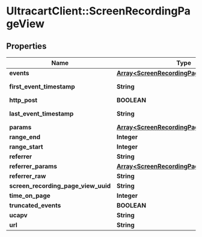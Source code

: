 # UltracartClient::ScreenRecordingPageView

## Properties
Name | Type | Description | Notes
------------ | ------------- | ------------- | -------------
**events** | [**Array&lt;ScreenRecordingPageViewEvent&gt;**](ScreenRecordingPageViewEvent.md) |  | [optional] 
**first_event_timestamp** | **String** | First event timestamp | [optional] 
**http_post** | **BOOLEAN** |  | [optional] 
**last_event_timestamp** | **String** | Last event timestamp | [optional] 
**params** | [**Array&lt;ScreenRecordingPageViewParameter&gt;**](ScreenRecordingPageViewParameter.md) |  | [optional] 
**range_end** | **Integer** |  | [optional] 
**range_start** | **Integer** |  | [optional] 
**referrer** | **String** |  | [optional] 
**referrer_params** | [**Array&lt;ScreenRecordingPageViewParameter&gt;**](ScreenRecordingPageViewParameter.md) |  | [optional] 
**referrer_raw** | **String** |  | [optional] 
**screen_recording_page_view_uuid** | **String** |  | [optional] 
**time_on_page** | **Integer** |  | [optional] 
**truncated_events** | **BOOLEAN** |  | [optional] 
**ucapv** | **String** |  | [optional] 
**url** | **String** |  | [optional] 


